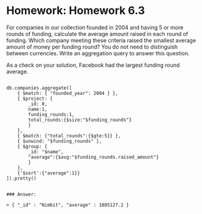# Homework: Homework 6.3

For companies in our collection founded in 2004 and having 5 or more rounds of funding, calculate the average amount raised in each round of funding. Which company meeting these criteria raised the smallest average amount of money per funding round? You do not need to distinguish between currencies. Write an aggregation query to answer this question.

As a check on your solution, Facebook had the largest funding round average.


```

db.companies.aggregate([
    { $match: { "founded_year": 2004 } },
    { $project: {
        _id: 0,
        name:1,
        funding_rounds:1,
        total_rounds:{$size:"$funding_rounds"}
        } 
    },
    { $match: {"total_rounds":{$gte:5}} },
    { $unwind: "$funding_rounds" },
    { $group: {
        _id: "$name",
        "average":{$avg:"$funding_rounds.raised_amount"}
        }
    },
    {'$sort':{"average":1}}
]).pretty()


### Answer:

> { "_id" : "Nimbit", "average" : 1085127.2 }

```
